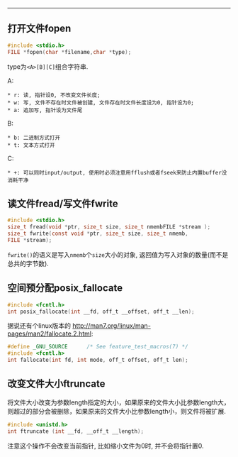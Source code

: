 

---

## 打开文件fopen

```c
#include <stdio.h>
FILE *fopen(char *filename,char *type); 
```

type为`<A>[B][C]`组合字符串.

A:

```
* r: 读, 指针设0, 不改变文件长度;
* w: 写, 文件不存在时文件被创建, 文件存在时文件长度设为0, 指针设为0;
* a: 追加写, 指针设为文件尾
```

B:
```
* b: 二进制方式打开 
* t: 文本方式打开
```

C:
```
* +: 可以同时input/output, 使用时必须注意用fflush或者fseek来防止内置buffer没消耗干净
```

## 读文件fread/写文件fwrite

```c
#include <stdio.h>
size_t fread(void *ptr, size_t size, size_t nmembFILE *stream );
size_t fwrite(const void *ptr, size_t size, size_t nmemb,
FILE *stream);
```

`fwrite()`的语义是写入`nmemb`个`size`大小的对象, 返回值为写入对象的数量(而不是总共的字节数).

## 空间预分配posix_fallocate

```c
#include <fcntl.h>
int posix_fallocate(int __fd, off_t __offset, off_t __len);
```

据说还有个linux版本的 <http://man7.org/linux/man-pages/man2/fallocate.2.html>: 
```c
#define _GNU_SOURCE      /* See feature_test_macros(7) */
#include <fcntl.h>
int fallocate(int fd, int mode, off_t offset, off_t len);
```

## 改变文件大小ftruncate

将文件大小改变为参数length指定的大小，如果原来的文件大小比参数length大，则超过的部分会被删除，如果原来的文件大小比参数length小，则文件将被扩展.

```c
#include <unistd.h>
int ftruncate (int __fd, __off_t __length);
```

注意这个操作不会改变当前指针, 比如缩小文件为0时, 并不会将指针置0.